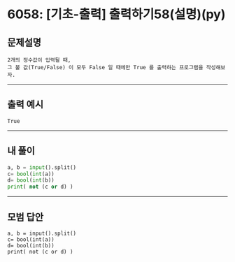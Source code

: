 # 6058: [기초-출력] 출력하기58(설명)(py)
## 문제설명
```
2개의 정수값이 입력될 때,
그 불 값(True/False) 이 모두 False 일 때에만 True 를 출력하는 프로그램을 작성해보자.
```
***
## 출력 예시
~~~
True
~~~
***
## 내 풀이
```python
a, b = input().split() 
c= bool(int(a)) 
d= bool(int(b)) 
print( not (c or d) )
````
***
## 모범 답안
~~~pyhton
a, b = input().split() 
c= bool(int(a)) 
d= bool(int(b)) 
print( not (c or d) )

~~~